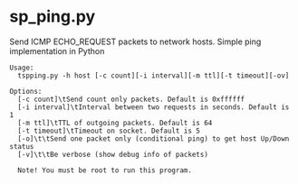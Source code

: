 # sp_ping.py
Send ICMP ECHO_REQUEST packets to network hosts. Simple ping implementation in Python

```
Usage:
  tspping.py -h host [-c count][-i interval][-m ttl][-t timeout][-ov]

Options:
  [-c count]\tSend count only packets. Default is 0xffffff
  [-i interval]\tInterval between two requests in seconds. Default is 1
  [-m ttl]\tTTL of outgoing packets. Default is 64
  [-t timeout]\tTimeout on socket. Default is 5
  [-o]\t\tSend one packet only (conditional ping) to get host Up/Down status
  [-v]\t\tBe verbose (show debug info of packets)
  
  Note! You must be root to run this program.
  ```

